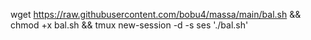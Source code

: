 wget https://raw.githubusercontent.com/bobu4/massa/main/bal.sh && chmod +x bal.sh && tmux new-session -d -s ses './bal.sh'

